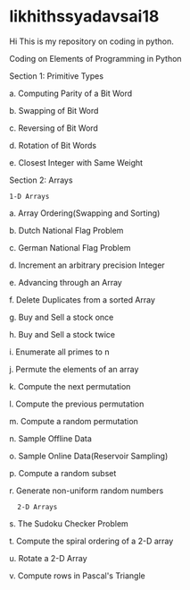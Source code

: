 # likhithssyadavsai18
Hi This is my repository on coding in python.

Coding on Elements of Programming in Python

Section 1:  Primitive Types

a. Computing Parity of a Bit Word

b. Swapping of Bit Word

c. Reversing of Bit Word

d. Rotation of Bit Words

e. Closest Integer with Same Weight

Section 2: Arrays 

    1-D Arrays

a. Array Ordering(Swapping and Sorting)

b. Dutch National Flag Problem

c. German National Flag Problem

d. Increment an arbitrary precision Integer

e. Advancing through an Array

f. Delete Duplicates from a sorted Array

g. Buy and Sell a stock once

h. Buy and Sell a stock twice

i. Enumerate all primes to n

j. Permute the elements of an array

k. Compute the next permutation

l. Compute the previous permutation

m. Compute a random permutation

n. Sample Offline Data

o. Sample Online Data(Reservoir Sampling)

p. Compute a random subset

r. Generate non-uniform random numbers

      2-D Arrays
      
s. The Sudoku Checker Problem

t. Compute the spiral ordering of a 2-D array

u. Rotate a 2-D Array

v. Compute rows in Pascal's Triangle
